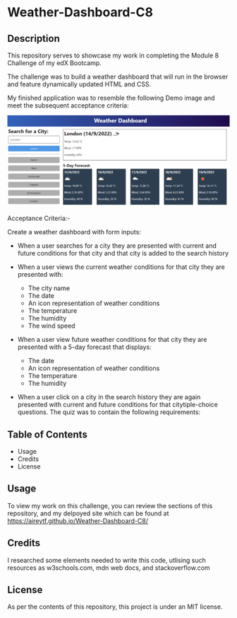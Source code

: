 # Weather-Dashboard-C8


## Description

This repository serves to showcase my work in completing the Module 8 Challenge of my edX Bootcamp.

The challenge was to build a weather dashboard that will run in the browser and feature dynamically updated HTML and CSS.

My finished application was to resemble the following Demo image and meet the subsequent acceptance criteria:

![Demo](/Images/10-server-side-apis-challenge-demo.png)

Acceptance Criteria:- 

Create a weather dashboard with form inputs:
- When a user searches for a city they are presented with current and future conditions for that city and that city is added to the search history
- When a user views the current weather conditions for that city they are presented with:
   - The city name
   - The date
   - An icon representation of weather conditions
   - The temperature
   - The humidity
   - The wind speed

- When a user view future weather conditions for that city they are presented with a 5-day forecast that displays:
   - The date
   - An icon representation of weather conditions
   - The temperature
   - The humidity

- When a user click on a city in the search history they are again presented with current and future conditions for that citytiple-choice questions. The quiz was to contain the following requirements:


## Table of Contents 

- Usage
- Credits
- License

## Usage

To view my work on this challenge, you can review the sections of this repository, and my delpoyed site which can be found at https://aireytf.github.io/Weather-Dashboard-C8/ 

## Credits

I researched some elements needed to write this code, utlising such resources as w3schools.com, mdn web docs, and stackoverflow.com

## License

As per the contents of this repository, this project is under an MIT license.
